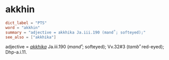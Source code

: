 # akkhin

``` toml
dict_label = "PTS"
word = "akkhin"
summary = "adjective = akkhika Ja.iii.190 (mand˚; softeyed);"
see_also = ["akkhika"]
```

adjective = *[akkhika](akkhika.md)* Ja.iii.190 (*mand˚*; softeyed); Vv.32#3 (*tamb˚* red\-eyed); Dhp\-a.i.11.

